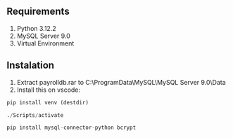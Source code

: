 ## Requirements
1. Python 3.12.2
2. MySQL Server 9.0
3. Virtual Environment

## Instalation
1. Extract payrolldb.rar to C:\ProgramData\MySQL\MySQL Server 9.0\Data
2. Install this on vscode:
   
```python
pip install venv (destdir)
```
```python
./Scripts/activate
```

```python
pip install mysql-connector-python bcrypt
```
